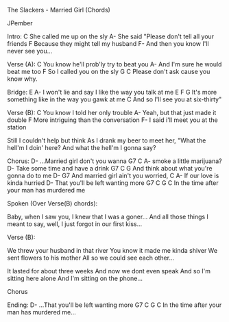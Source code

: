 The Slackers - Married Girl (Chords)


JPember


Intro:
                        C
She called me up on the sly
                                 A-
She said "Please don't tell all your friends
                            F
Because they might tell my husband
                             F-
And then you know I'll never see you...


Verse (A):
                               C
You know he'll prob'ly try to beat you
                           A-
And I'm sure he would beat me too
                       F
So I called you on the sly
G                                 C
  Please don't ask cause you know why.


Bridge:
         E                              A-
I won't lie and say I like the way you talk at me
      E                                  F         G
It's more something like in the way you gawk at me
                             C
And so I'll see you at six-thirty"


Verse (B):
                            C
You know I told her only trouble
                             A-
Yeah, but that just made it double
                          F
More intriguing than the conversation
                              F-
I said i'll meet you at the station


Still I couldn't help but think
As I drank my beer to meet her,
"What the hell'm I doin' here?
And what the hell'm I gonna say?


Chorus:
                           D-
...Married girl don't you wanna
G7                    C     A-
  smoke a little marijuana?
                            D-
Take some time and have a drink
      G7                     C          G
And think about what you're gonna do to me
                            D-      G7
And married girl ain't you worried,
                      C      A-
If our love is kinda hurried
                             D-
That you'll be left wanting more
        G7              C       G       C
In the time after your man has murdered me


Spoken (Over Verse(B) chords):

Baby, when I saw you, I knew that I was a goner...
And all those things I meant to say, well,
I just forgot in our first kiss...


Verse (B):

We threw your husband in that river
You know it made me kinda shiver
We sent flowers to his mother
All so we could see each other...

It lasted for about three weeks
And now we dont even speak
And so I'm sitting here alone
And I'm sitting on the phone...


Chorus

Ending:
                                D-
...That you'll be left wanting more
        G7              C       G       C
In the time after your man has murdered me...